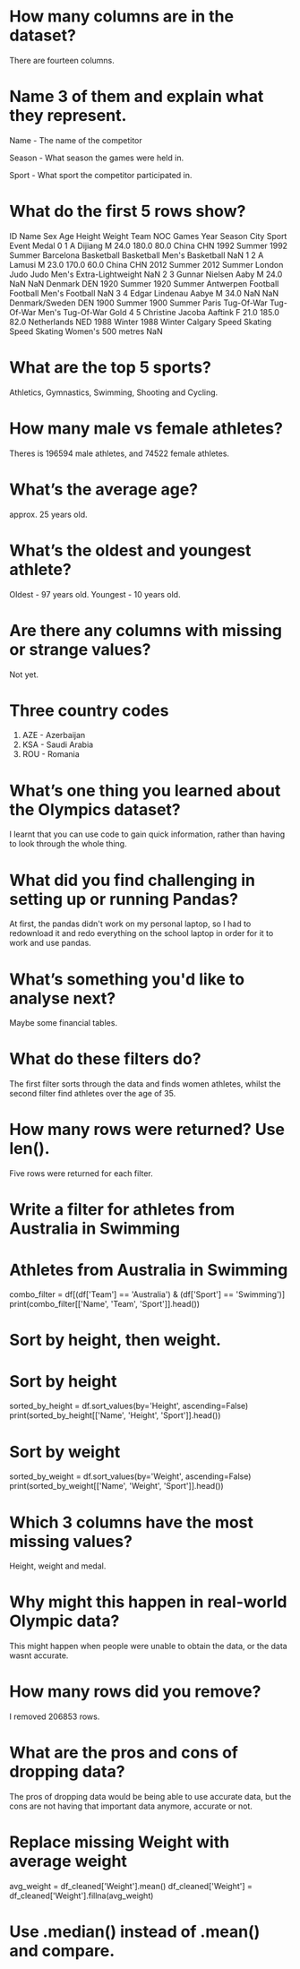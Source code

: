 
# How many columns are in the dataset?

There are fourteen columns.

# Name 3 of them and explain what they represent.

Name - The name of the competitor

Season - What season the games were held in.

Sport - What sport the competitor participated in.

# What do the first 5 rows show?

ID                      Name Sex   Age  Height  Weight            Team  NOC        Games  Year  Season       City          Sport                             Event Medal
0   1                 A Dijiang   M  24.0   180.0    80.0           China  CHN  1992 Summer  1992  Summer  Barcelona     Basketball       Basketball Men's Basketball   NaN
1   2                  A Lamusi   M  23.0   170.0    60.0           China  CHN  2012 Summer  2012  Summer     London           Judo      Judo Men's Extra-Lightweight   NaN
2   3       Gunnar Nielsen Aaby   M  24.0     NaN     NaN         Denmark  DEN  1920 Summer  1920  Summer  Antwerpen       Football           Football Men's Football   NaN
3   4      Edgar Lindenau Aabye   M  34.0     NaN     NaN  Denmark/Sweden  DEN  1900 Summer  1900  Summer      Paris     Tug-Of-War       Tug-Of-War Men's Tug-Of-War  Gold
4   5  Christine Jacoba Aaftink   F  21.0   185.0    82.0     Netherlands  NED  1988 Winter  1988  Winter    Calgary  Speed Skating  Speed Skating Women's 500 metres   NaN


# What are the top 5 sports?
Athletics, Gymnastics, Swimming, Shooting and Cycling.

# How many male vs female athletes?
Theres is 196594 male athletes, and 74522 female athletes.

# What’s the average age?
approx. 25 years old.



# What’s the oldest and youngest athlete?

Oldest - 97 years old.
Youngest - 10 years old.

# Are there any columns with missing or strange values?
Not yet.

# Three country codes
1) AZE - Azerbaijan
2) KSA - Saudi Arabia
3) ROU - Romania



# What’s one thing you learned about the Olympics dataset?
I learnt that you can use code to gain quick information, rather than having to look through the whole thing.

# What did you find challenging in setting up or running Pandas?
At first, the pandas didn't work on my personal laptop, so I had to redownload it and redo everything on the school laptop in order for it to work and use pandas.

# What’s something you'd like to analyse next?
Maybe some financial tables.



# What do these filters do?

The first filter sorts through the data and finds women athletes, whilst the second filter find athletes over the age of 35.

# How many rows were returned? Use len().

Five rows were returned for each filter.

# Write a filter for athletes from Australia in Swimming

# Athletes from Australia in Swimming
combo_filter = df[(df['Team'] == 'Australia') & (df['Sport'] == 'Swimming')]
print(combo_filter[['Name', 'Team', 'Sport']].head())

# Sort by height, then weight.

# Sort by height
sorted_by_height = df.sort_values(by='Height', ascending=False)
print(sorted_by_height[['Name', 'Height', 'Sport']].head())

# Sort by weight
sorted_by_weight = df.sort_values(by='Weight', ascending=False)
print(sorted_by_weight[['Name', 'Weight', 'Sport']].head())

# Which 3 columns have the most missing values?
Height, weight and medal.
# Why might this happen in real-world Olympic data?
This might happen when people were unable to obtain the data, or the data wasnt accurate.
# How many rows did you remove?
I removed 206853 rows.
# What are the pros and cons of dropping data?
The pros of dropping data would be being able to use accurate data, but the cons are not having that important data anymore, accurate or not.
# Replace missing Weight with average weight
avg_weight = df_cleaned['Weight'].mean()
df_cleaned['Weight'] = df_cleaned['Weight'].fillna(avg_weight)
# Use .median() instead of .mean() and compare. 
